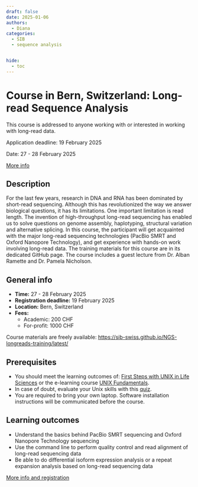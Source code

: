 ```yaml
---
draft: false
date: 2025-01-06
authors:
  - Diana
categories:
  - SIB
  - sequence analysis


hide:
  - toc
---
```


# Course in Bern, Switzerland: Long-read Sequence Analysis

This course is addressed to anyone working with or interested in working with long-read data.

Application deadline: 19 February 2025

Date: 27 - 28 February 2025

[More info](https://www.sib.swiss/training/course/20250227_LONGR)

<!-- more -->

## Description

For the last few years, research in DNA and RNA has been dominated by short-read sequencing. Although this has revolutionized the way we answer biological questions, it has its limitations. One important limitation is read length. The invention of high-throughput long-read sequencing has enabled us to solve questions on genome assembly, haplotyping, structural variation and alternative splicing. In this course, the participant will get acquainted with the major long-read sequencing technologies (PacBio SMRT and Oxford Nanopore Technology), and get experience with hands-on work involving long-read data. The training materials for this course are in its dedicated GitHub page. The course includes a guest lecture from Dr. Alban Ramette and Dr. Pamela Nicholson.

## General info

* __Time:__ 27 - 28 February 2025
* __Registration deadline:__ 19 February 2025
* __Location:__  Bern, Switzerland
* __Fees:__
    * Academic: 200 CHF
    * For-profit: 1000 CHF

Course materials are freely available: https://sib-swiss.github.io/NGS-longreads-training/latest/

## Prerequisites

* You should meet the learning outcomes of: [First Steps with UNIX in Life Sciences](https://www.sib.swiss/training/course/20240912_FSWU) or the e-learning course [UNIX Fundamentals](https://www.sib.swiss/training/course/2012_UNIXF).
* In case of doubt, evaluate your Unix skills with this [quiz](https://docs.google.com/forms/d/e/1FAIpQLSd2BEWeOKLbIRGBT_aDEGPce1FOaVYBbhBiaqcaHoBKNB27MQ/viewform?usp=sf_link).
* You are required to bring your own laptop. Software installation instructions will be communicated before the course.

## Learning outcomes

* Understand the basics behind PacBio SMRT sequencing and Oxford Nanopore Technology sequencing
* Use the command line to perform quality control and read alignment of long-read sequencing data
* Be able to do differential isoform expression analysis or a repeat expansion analysis based on long-read sequencing data

[More info and registration](https://www.sib.swiss/training/course/20250227_LONGR)